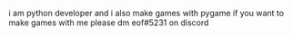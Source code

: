 i am python developer and i also make games with pygame if you want to make games with me please dm eof#5231 on discord
